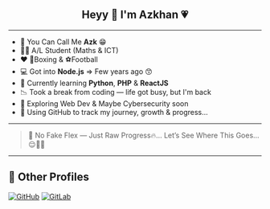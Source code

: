 <h2 align="center">Heyy 👋 I'm Azkhan 💗</h2>

---

- 🖖 You Can Call Me **Azk** 😁  
- 🧑‍🎓 A/L Student (Maths & ICT)  
- ❤️ 🥊Boxing & ⚽Football  
- 💻 Got into **Node.js** => Few years ago 😙
- 🧠 Currently learning **Python**, **PHP** & **ReactJS**
- 📉 Took a break from coding — life got busy, but I'm back  
- 🌱 Exploring Web Dev & Maybe Cybersecurity soon  
- 🚀 Using GitHub to track my journey, growth & progress...

---

> 🧊 No Fake Flex — Just Raw Progress🔥... Let’s See Where This Goes... 😌😮‍💨

---

## 🔗 Other Profiles

[![GitHub](https://img.shields.io/badge/GitHub-100000?style=for-the-badge&logo=github&logoColor=white)](https://github.com/azkhanmhd)
[![GitLab](https://img.shields.io/badge/GitLab-FC6D26?style=for-the-badge&logo=gitlab&logoColor=white)](https://gitlab.com/azkhanmhd)
